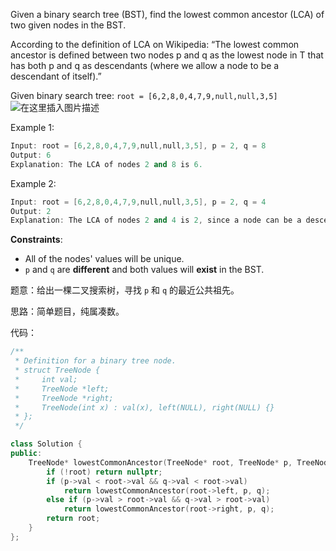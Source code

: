 Given a binary search tree (BST), find the lowest common ancestor (LCA) of two given nodes in the BST.

According to the definition of LCA on Wikipedia: “The lowest common ancestor is defined between two nodes p and q as the lowest node in T that has both p and q as descendants (where we allow a node to be a descendant of itself).”

Given binary search tree:  `root = [6,2,8,0,4,7,9,null,null,3,5]`
![在这里插入图片描述](https://img-blog.csdnimg.cn/20200708171358854.png)
 
Example 1:

```cpp
Input: root = [6,2,8,0,4,7,9,null,null,3,5], p = 2, q = 8
Output: 6
Explanation: The LCA of nodes 2 and 8 is 6.
```

Example 2:

```cpp
Input: root = [6,2,8,0,4,7,9,null,null,3,5], p = 2, q = 4
Output: 2
Explanation: The LCA of nodes 2 and 4 is 2, since a node can be a descendant of itself according to the LCA definition.
```
**Constraints**:
-    All of the nodes' values will be unique.
-    `p` and `q` are **different** and both values will **exist** in the BST.
 
题意：给出一棵二叉搜索树，寻找 `p` 和 `q` 的最近公共祖先。

思路：简单题目，纯属凑数。

代码：
```cpp
/**
 * Definition for a binary tree node.
 * struct TreeNode {
 *     int val;
 *     TreeNode *left;
 *     TreeNode *right;
 *     TreeNode(int x) : val(x), left(NULL), right(NULL) {}
 * };
 */

class Solution {
public:
    TreeNode* lowestCommonAncestor(TreeNode* root, TreeNode* p, TreeNode* q) {
        if (!root) return nullptr;
        if (p->val < root->val && q->val < root->val)
            return lowestCommonAncestor(root->left, p, q);
        else if (p->val > root->val && q->val > root->val)
            return lowestCommonAncestor(root->right, p, q);
        return root;
    }
};
```

